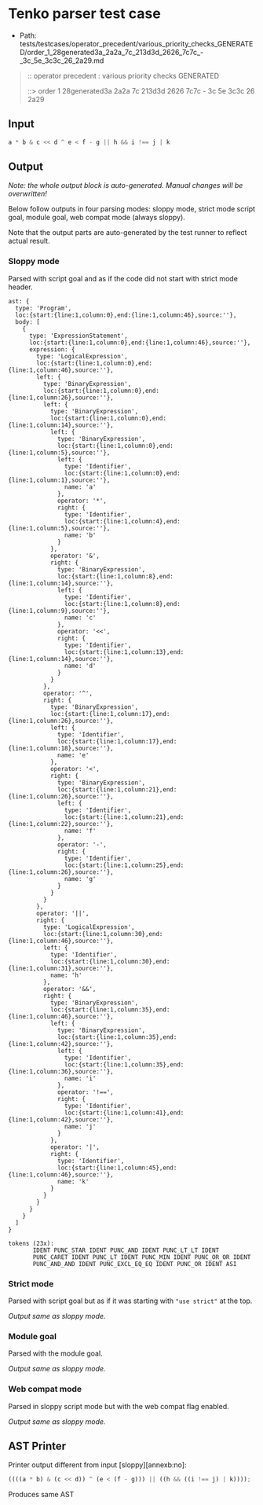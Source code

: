 # Tenko parser test case

- Path: tests/testcases/operator_precedent/various_priority_checks_GENERATED/order_1_28generated3a_2a2a_7c_213d3d_2626_7c7c_-_3c_5e_3c3c_26_2a29.md

> :: operator precedent : various priority checks GENERATED
>
> ::> order 1 28generated3a 2a2a 7c 213d3d 2626 7c7c - 3c 5e 3c3c 26 2a29

## Input

`````js
a * b & c << d ^ e < f - g || h && i !== j | k
`````

## Output

_Note: the whole output block is auto-generated. Manual changes will be overwritten!_

Below follow outputs in four parsing modes: sloppy mode, strict mode script goal, module goal, web compat mode (always sloppy).

Note that the output parts are auto-generated by the test runner to reflect actual result.

### Sloppy mode

Parsed with script goal and as if the code did not start with strict mode header.

`````
ast: {
  type: 'Program',
  loc:{start:{line:1,column:0},end:{line:1,column:46},source:''},
  body: [
    {
      type: 'ExpressionStatement',
      loc:{start:{line:1,column:0},end:{line:1,column:46},source:''},
      expression: {
        type: 'LogicalExpression',
        loc:{start:{line:1,column:0},end:{line:1,column:46},source:''},
        left: {
          type: 'BinaryExpression',
          loc:{start:{line:1,column:0},end:{line:1,column:26},source:''},
          left: {
            type: 'BinaryExpression',
            loc:{start:{line:1,column:0},end:{line:1,column:14},source:''},
            left: {
              type: 'BinaryExpression',
              loc:{start:{line:1,column:0},end:{line:1,column:5},source:''},
              left: {
                type: 'Identifier',
                loc:{start:{line:1,column:0},end:{line:1,column:1},source:''},
                name: 'a'
              },
              operator: '*',
              right: {
                type: 'Identifier',
                loc:{start:{line:1,column:4},end:{line:1,column:5},source:''},
                name: 'b'
              }
            },
            operator: '&',
            right: {
              type: 'BinaryExpression',
              loc:{start:{line:1,column:8},end:{line:1,column:14},source:''},
              left: {
                type: 'Identifier',
                loc:{start:{line:1,column:8},end:{line:1,column:9},source:''},
                name: 'c'
              },
              operator: '<<',
              right: {
                type: 'Identifier',
                loc:{start:{line:1,column:13},end:{line:1,column:14},source:''},
                name: 'd'
              }
            }
          },
          operator: '^',
          right: {
            type: 'BinaryExpression',
            loc:{start:{line:1,column:17},end:{line:1,column:26},source:''},
            left: {
              type: 'Identifier',
              loc:{start:{line:1,column:17},end:{line:1,column:18},source:''},
              name: 'e'
            },
            operator: '<',
            right: {
              type: 'BinaryExpression',
              loc:{start:{line:1,column:21},end:{line:1,column:26},source:''},
              left: {
                type: 'Identifier',
                loc:{start:{line:1,column:21},end:{line:1,column:22},source:''},
                name: 'f'
              },
              operator: '-',
              right: {
                type: 'Identifier',
                loc:{start:{line:1,column:25},end:{line:1,column:26},source:''},
                name: 'g'
              }
            }
          }
        },
        operator: '||',
        right: {
          type: 'LogicalExpression',
          loc:{start:{line:1,column:30},end:{line:1,column:46},source:''},
          left: {
            type: 'Identifier',
            loc:{start:{line:1,column:30},end:{line:1,column:31},source:''},
            name: 'h'
          },
          operator: '&&',
          right: {
            type: 'BinaryExpression',
            loc:{start:{line:1,column:35},end:{line:1,column:46},source:''},
            left: {
              type: 'BinaryExpression',
              loc:{start:{line:1,column:35},end:{line:1,column:42},source:''},
              left: {
                type: 'Identifier',
                loc:{start:{line:1,column:35},end:{line:1,column:36},source:''},
                name: 'i'
              },
              operator: '!==',
              right: {
                type: 'Identifier',
                loc:{start:{line:1,column:41},end:{line:1,column:42},source:''},
                name: 'j'
              }
            },
            operator: '|',
            right: {
              type: 'Identifier',
              loc:{start:{line:1,column:45},end:{line:1,column:46},source:''},
              name: 'k'
            }
          }
        }
      }
    }
  ]
}

tokens (23x):
       IDENT PUNC_STAR IDENT PUNC_AND IDENT PUNC_LT_LT IDENT
       PUNC_CARET IDENT PUNC_LT IDENT PUNC_MIN IDENT PUNC_OR_OR IDENT
       PUNC_AND_AND IDENT PUNC_EXCL_EQ_EQ IDENT PUNC_OR IDENT ASI
`````

### Strict mode

Parsed with script goal but as if it was starting with `"use strict"` at the top.

_Output same as sloppy mode._

### Module goal

Parsed with the module goal.

_Output same as sloppy mode._

### Web compat mode

Parsed in sloppy script mode but with the web compat flag enabled.

_Output same as sloppy mode._

## AST Printer

Printer output different from input [sloppy][annexb:no]:

````js
((((a * b) & (c << d)) ^ (e < (f - g))) || ((h && ((i !== j) | k))));
````

Produces same AST
